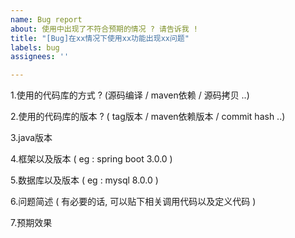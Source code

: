 ```yaml
---
name: Bug report
about: 使用中出现了不符合预期的情况 ? 请告诉我 !
title: "[Bug]在xx情况下使用xx功能出现xx问题"
labels: bug
assignees: ''

---
```


1.使用的代码库的方式 ? (源码编译 / maven依赖 / 源码拷贝 ..)

2.使用的代码库的版本 ? ( tag版本 / maven依赖版本 / commit hash ..)

3.java版本

4.框架以及版本 ( eg : spring boot 3.0.0 )

5.数据库以及版本 ( eg : mysql 8.0.0 )

6.问题简述 ( 有必要的话, 可以贴下相关调用代码以及定义代码 )

7.预期效果
